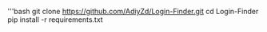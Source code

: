 '''bash 
git clone https://github.com/AdiyZd/Login-Finder.git
cd Login-Finder
pip install -r requirements.txt
```
